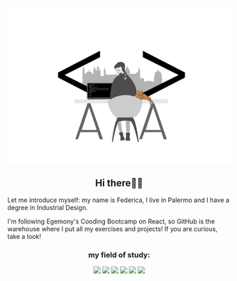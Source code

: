 <img src="/Img.png" alt="developer-illustration" align="center"/>

<h2 align="center">Hi there🖖🏻</h2>

Let me introduce myself: my name is Federica, I live in Palermo and I have a degree in Industrial Design.

 I'm following Egemony's Cooding Bootcamp on React, so GitHub is the warehouse where I put all my exercises and projects! If you are curious, take a look!


<h3 align="center">my field of study:</h3>
<p align="center">
 <img src="https://img.icons8.com/ios-filled/50/000000/html.png"/>
 <img src="https://img.icons8.com/ios-filled/50/000000/css.png"/>
 <img src="https://img.icons8.com/ios-filled/50/000000/js.png"/>
 <img src="https://img.icons8.com/ios-filled/50/000000/sass.png"/>
 <img src="https://img.icons8.com/color/48/000000/bootstrap.png"/>
 <img src="https://img.icons8.com/ios-filled/50/000000/react-native.png"/>
 
</p>

